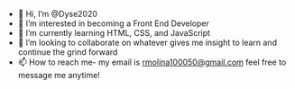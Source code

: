 - 👋 Hi, I’m @Dyse2020
- 👀 I’m interested in becoming a Front End Developer
- 🌱 I’m currently learning HTML, CSS, and JavaScript
- 💞️ I’m looking to collaborate on whatever gives me insight to learn and continue the grind forward
- 📫 How to reach me- my email is rmolina100050@gmail.com feel free to message me anytime!

<!---
Dyse2020/Dyse2020 is a ✨ special ✨ repository because its `README.md` (this file) appears on your GitHub profile.
You can click the Preview link to take a look at your changes.
--->
